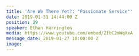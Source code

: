 ```yaml
---
title: 'Are We There Yet?: "Passionate Service"'
date: 2019-01-31 14:44:00 Z
position: 29
speaker: Ethan Harrington
media: https://www.youtube.com/embed/ZfbC2mWqXxA
message_date: 2019-01-27 10:00:00 Z
image: 
---
```


